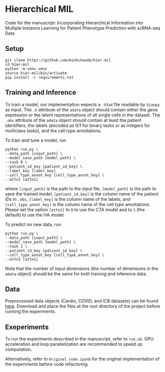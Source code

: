 # Hierarchical MIL

Code for the manuscript: Incorporating Hierarchical Information into Multiple
Instance Learning for Patient Phenotype Prediction
with scRNA-seq Data

## Setup

```
git clone https://github.com/minhchaudo/hier-mil
cd hier-mil
python -m venv venv
source hier-mil/bin/activate
pip install -r requirements.txt
```

## Training and Inference

To train a model, our implementation expects a `.h5ad` file readable by `Scanpy` as input. The `.X` attribute of the `adata` object should contain either the gene expression or the latent representations of all single cells in the dataset. The `.obs` attribute of the `adata` object should contain at least the patient identifiers, the labels (encoded as 0/1 for binary tasks or as integers for multiclass tasks), and the cell type annotations.

To train and tune a model, run

```
python run.py \
--data_path [input_path] \
--model_save_path [model_path] \
--task 0 \
--patient_id_key [patient_id_key] \
--label_key [label_key]
--cell_type_annot_key [cell_type_annot_key] \
--attn1 [attn1]

```

where `[input_path]` is the path to the input file, `[model_path]` is the path to save the trained model, `[patient_id_key]` is the column name of the patient IDs in `.obs`, `[label_key]` is the column name of the labels, and `[cell_type_annot_key]` is the column name of the cell type annotations. Please set the option `[attn1]` to `0` to use the CTA model and to `1` (the default) to use the HA model.

To predict on new data, run

```
python run.py \
--data_path [input_path] \
--model_save_path [model_path] \
--task 1 \
--patient_id_key [patient_id_key] \
--cell_type_annot_key [cell_type_annot_key] \
--attn1 [attn1]

```

Note that the number of input dimensions (the number of dimensions in the `adata` object) should be the same for both training and inference data.

## Data

Preprocessed data objects (Cardio, COVID, and ICB datasets) can be found [here](https://drive.google.com/drive/folders/1x3zQX3RKMuYqNLNPwaSV82LAH97REiU-?usp=sharing). Download and place the files at the root directory of the project before running the experiments.

## Exeperiments

To run the experiments described in the manuscript, refer to `run.sh`. GPU acceleration and loop parallelization are recommended to speed up computation.

Alternatively, refer to `Original_code.ipynb` for the original implementation of the experiments before code refactoring.
